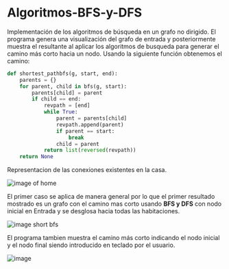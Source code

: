 # Algoritmos-BFS-y-DFS
Implementación de los algoritmos de búsqueda en un grafo no dirigido. 
El programa genera una visualización del grafo de entrada y posteriormente muestra el resultante al aplicar los algoritmos de busqueda para generar el camino más corto hacia un nodo. Usando la siguiente función obtenemos el camino:

``` python
def shortest_pathbfs(g, start, end):
    parents = {}
    for parent, child in bfs(g, start):
        parents[child] = parent
        if child == end:
            revpath = [end]
            while True:
                parent = parents[child]
                revpath.append(parent)
                if parent == start:
                    break
                child = parent
            return list(reversed(revpath))
    return None
```

Representacion de las conexiones existentes en la casa.

![image of home](https://user-images.githubusercontent.com/116386764/197304478-4690db01-d7d7-43a3-a283-57caa34af5f1.png)


El primer caso se aplica de manera general por lo que el primer resultado mostrado es un grafo con el camino mas corto usando **BFS y DFS** con nodo inicial en Entrada y se desglosa hacia todas las habitaciones.

![image short bfs](https://user-images.githubusercontent.com/116386764/197304711-e21bd446-c845-45f2-8eab-bd0fa9191b56.png)

El programa tambien muestra el camino más corto indicando el nodo inicial y el nodo final siendo introducido en teclado por el usuario.

![image](https://user-images.githubusercontent.com/116386764/197309296-ae80c493-dc53-4549-9d51-72394faa58d0.png)

